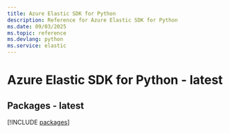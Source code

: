 ```yaml
---
title: Azure Elastic SDK for Python
description: Reference for Azure Elastic SDK for Python
ms.date: 09/03/2025
ms.topic: reference
ms.devlang: python
ms.service: elastic
---
```

# Azure Elastic SDK for Python - latest
## Packages - latest
[!INCLUDE [packages](elastic-index.md)]